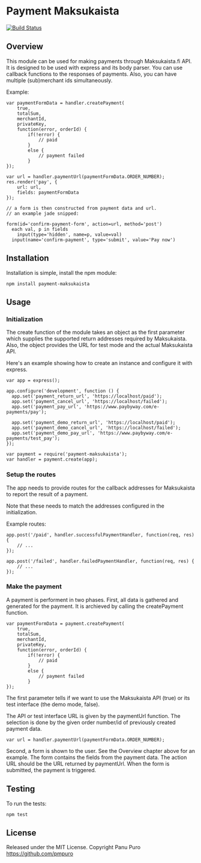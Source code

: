 # Payment Maksukaista
[![Build Status](https://travis-ci.org/[pmpuro]/[payment-maksukaista].png)](https://travis-ci.org/[pmpuro]/[payment-maksukaista])

## Overview
This module can be used for making payments through Maksukaista.fi API.
It is designed to be used with express and its body parser.
You can use callback functions to the responses of payments.
Also, you can have multiple (sub)merchant ids simultaneously.

Example:

	var paymentFormData = handler.createPayment(
		true,
		totalSum,
		merchantId,
		privateKey, 
		function(error, orderId) {
			if(!error) {
				// paid
			}
			else {
				// payment failed
			}
	});

	var url = handler.paymentUrl(paymentFormData.ORDER_NUMBER);
	res.render('pay', { 
		url: url,
		fields: paymentFormData
	});

	// a form is then constructed from payment data and url.
	// an example jade snipped:

    form(id='confirm-payment-form', action=url, method='post')
      each val, p in fields
        input(type='hidden', name=p, value=val)
      input(name='confirm-payment', type='submit', value='Pay now')

## Installation
Installation is simple, install the npm module:

    npm install payment-maksukaista

## Usage
### Initialization
The create function of the module takes an object as the first parameter 
which supplies the supported return addresses required by Maksukaista.
Also, the object provides the URL for test mode and the actual
Maksukaista API.

Here's an example showing how to create an instance 
and configure it with express.

	var app = express();

	app.configure('development', function () {
	  app.set('payment_return_url', 'https://localhost/paid');
	  app.set('payment_cancel_url', 'https://localhost/failed');
	  app.set('payment_pay_url', 'https://www.paybyway.com/e-payments/pay');

	  app.set('payment_demo_return_url', 'https://localhost/paid');
	  app.set('payment_demo_cancel_url', 'https://localhost/failed');
	  app.set('payment_demo_pay_url', 'https://www.paybyway.com/e-payments/test_pay');
	});

	var payment = require('payment-maksukaista');
	var handler = payment.create(app);

### Setup the routes
The app needs to provide routes for the callback addresses 
for Maksukaista to report the result of a payment.

Note that these needs to match the addresses configured in the initialization.

Example routes:

	app.post('/paid', handler.successfulPaymentHandler, function(req, res) {
		// ...
	});

	app.post('/failed', handler.failedPaymentHandler, function(req, res) {
		// ...
	});

### Make the payment
A payment is performent in two phases. 
First, all data is gathered and generated for the payment.
It is archieved by calling the createPayment function.

	var paymentFormData = payment.createPayment(
		true,
		totalSum,
		merchantId,
		privateKey, 
		function(error, orderId) {
			if(!error) {
				// paid
			}
			else {
				// payment failed
			}
	});

The first parameter tells if we want to use the Maksukaista API (true) or 
its test interface (the demo mode, false).

The API or test interface URL is given by the paymentUrl function.
The selection is done by the given order number/id of previously 
created payment data.

	var url = handler.paymentUrl(paymentFormData.ORDER_NUMBER);

Second, a form is shown to the user. 
See the Overview chapter above for an example.
The form contains the fields from the payment data. 
The action URL should be the URL returned by paymentUrl.
When the form is submitted, the payment is triggered.

## Testing
To run the tests:

	npm test

## License
Released under the MIT License. 
Copyright Panu Puro https://github.com/pmpuro